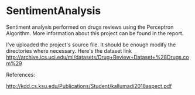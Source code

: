 # SentimentAnalysis
Sentiment analysis performed on drugs reviews using the Perceptron Algorithm.
More information about this project can be found in the report.

I've uploaded the project's source file. It should be enough modify the directories where necessary. Here's the dataset link http://archive.ics.uci.edu/ml/datasets/Drug+Review+Dataset+%28Drugs.com%29

References:

http://kdd.cs.ksu.edu/Publications/Student/kallumadi2018aspect.pdf 
